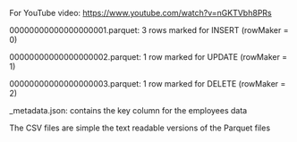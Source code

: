 For YouTube video: https://www.youtube.com/watch?v=nGKTVbh8PRs

00000000000000000001.parquet: 3 rows marked for INSERT (rowMaker = 0)

00000000000000000002.parquet: 1 row marked for UPDATE (rowMaker = 1)

00000000000000000003.parquet: 1 row marked for DELETE (rowMaker = 2)

_metadata.json: contains the key column for the employees data

The CSV files are simple the text readable versions of the Parquet files
